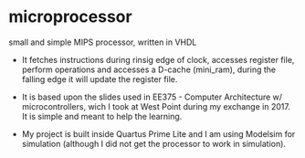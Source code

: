 # microprocessor
small and simple MIPS processor, written in VHDL

* It fetches instructions during rinsig edge of clock, accesses register file, perform operations and accesses a D-cache (mini_ram),
during the falling edge it will update the register file.

* It is based upon the slides used in EE375 - Computer Architecture w/ microcontrollers, wich I took at West Point during my exchange in 2017. It is simple and meant to help the learning.

* My project is built inside Quartus Prime Lite and I am using Modelsim for simulation (although I did not get the processor to work in simulation).
